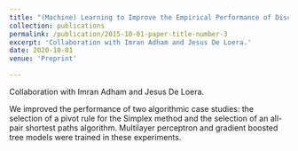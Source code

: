 ```yaml
---
title: "(Machine) Learning to Improve the Empirical Performance of Discrete Algorithms"
collection: publications
permalink: /publication/2015-10-01-paper-title-number-3
excerpt: 'Collaboration with Imran Adham and Jesus De Loera.'
date: 2020-10-01
venue: 'Preprint'

---
```

Collaboration with Imran Adham and Jesus De Loera.

We improved the performance of two algorithmic case studies: the selection of a pivot rule for the Simplex method and the selection of an all-pair shortest paths algorithm. Multilayer perceptron and gradient boosted tree models were trained in these experiments.
